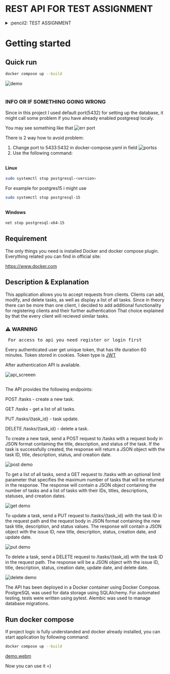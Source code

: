 # REST API FOR TEST ASSIGNMENT

<details>
  <summary>  :pencil2: TEST ASSIGNMENT </summary>
  
  <h1>Exercise:</h1>

It is necessary to develop a REST API for task accounting.

Required: Python 3.x, FastAPI, PostgreSQL (using SQLAlchemy) and Docker Compose. You also need to implement autotests (pytest) and migrations (alembic).

<h1>API</h1>

You need to implement the following endpoints:
$${\color{green}POST }$$<pre> /tasks</pre>


Create a new task.

request body:
<pre>
{
     "title": "Prepare Report",
     "description": "Write last quarter sales report",
     status: new
}
</pre>
response body:
<pre>
{
     "id": 1,
     "title": "Prepare Report",
     "description": "Write last quarter sales report",
     "status": "new",
     "created_at": "2023-09-01T12:00:00"
}
  </pre>
$${\color{blue}GET}$$<pre> /tasks </pre>



Get a list of all tasks.

Query parameters:

limit: integer (optional, default=20)

response body:
<pre>
{
     "count": 2,
     "items": [
         {
             "id": 1,
             "title": "Prepare Report",
             "description": "Write last quarter sales report",
             "status": "new",
             "created_at": "2023-09-01T12:00:00"
         },
         {
             "id": 2,
             "title": "Update site",
             "description": "Add news and promotions to homepage",
             "status": "in_progress",
             "created_at": "2023-09-02T10:00:00"
         }
     ]
}
</pre>

$${\color{orange}PUT}$$ <pre> /tasks/{task_id} </pre>


Update task.

request body:

<pre>
{
     "title": "Prepare Report",
     "description": "Write last quarter sales report",
     "status": "done"
}
</pre>

response body:

<pre>
{
     "id": 1,
     "title": "Prepare Report",
     "description": "Write last quarter sales report",
     "status": "done",
     "created_at": "2023-09-01T12:00:00",
     "updated_at": "2023-09-03T09:00:00"
}
</pre>

$${\color{red}DELETE}$$ <pre> /tasks/{task_id}</pre>


Delete task.

response body:

<pre>
{
     "id": 1,
     "title": "Prepare Report",
     "description": "Write last quarter sales report",
     "status": "done",
     "created_at": "2023-09-01T12:00:00",
     "updated_at": "2023-09-03T09:00:00",
     "deleted_at": "2023-09-03T11:00:00"
}
</pre>

<h2>Deployment</h2>

The application needs to be containerized.

Write a Dockerfile that:

downloads a base Python image from Docker Hub
copies the application inside the image
installs the necessary packages and dependencies (PostgreSQL, requirements.txt, etc.)
configures all the necessary components for the application to work
starts the application on port 3000


<h1>Outcome</h1>

On a PC with Docker installed, it should be possible to clone the application source repository.

After running the docker build and docker-compose up commands, the application should respond to API calls at 127.0.0.1:3000. Migrations and autotests should run automatically.
</details>


# Getting started

## Quick run

```sh
docker compose up --build
```
![demo](https://github.com/practicesavedtheworld/RA_for_T/assets/105741091/39f2c0ea-43b5-4f04-b1a9-a84e4e7ff672)

#

### INFO OR IF SOMETHING GOING WRONG

Since in this project I used default port(5432) for setting up the database, it might call some problem if you have already enabled postgresql localy.

You may see something like that ![err port](https://github.com/practicesavedtheworld/RA_for_T/assets/105741091/e663216a-4a07-4a93-93b9-022230c58658)


There is 2 way how to avoid problem:
1) Change port to 5433:5432 in docker-compose.yaml in field ![portss](https://github.com/practicesavedtheworld/RA_for_T/assets/105741091/47903766-7ae2-4dc6-a5d0-892361b29ae2)
2) Use the following command:
##

#### Linux
  ```sh
sudo systemctl stop postgresql-<version>
```
For example for postgres15 i might use
```sh
sudo systemctl stop postgresql-15
```
##

#### Windows

```sh
net stop postgresql-x64-15
```

##


## Requirement 

The only things you need is installed Docker and docker compose plugin.
Everything related you can find in official site:


https://www.docker.com

##

## Description & Explanation

This application allows you to accept requests from clients. Clients can add, modify, and delete tasks, as well as display a list of all tasks.
Since in theory there can be more than one client, I decided to add additional functionality for registering clients and their further authentication
That choice explained by that the every client will recieved similar tasks.

<h3>&#9888; WARNING</h3>
<pre> For access to api you need register or login first</pre>


Every authenticated user get unique token, that has life duration 60 minutes. Token stored in cookies. Token type is <a href="https://jwt.io/introduction"> JWT</a>

After authentication API is available.

![api_screeen](https://github.com/practicesavedtheworld/RA_for_T/assets/105741091/df5b1f5a-f918-47a3-8b4d-9db70ed58625)

##

The API provides the following endpoints:

POST /tasks - create a new task.

GET /tasks - get a list of all tasks.

PUT /tasks/{task_id} - task update.

DELETE /tasks/{task_id} - delete a task.


To create a new task, send a POST request to /tasks with a request body in JSON format containing the title, description, and status of the task. If the task is successfully created, the response will return a JSON object with the task ID, title, description, status, and creation date.

![post demo](https://github.com/practicesavedtheworld/RA_for_T/assets/105741091/8c961b4b-8f34-4349-971c-d5002f9f4eba)


To get a list of all tasks, send a GET request to /tasks with an optional limit parameter that specifies the maximum number of tasks that will be returned in the response. The response will contain a JSON object containing the number of tasks and a list of tasks with their IDs, titles, descriptions, statuses, and creation dates.

![get demo](https://github.com/practicesavedtheworld/RA_for_T/assets/105741091/57addac3-a4f7-4fdd-b896-2d3d38ec7a0f)


To update a task, send a PUT request to /tasks/{task_id} with the task ID in the request path and the request body in JSON format containing the new task title, description, and status values. The response will contain a JSON object with the issue ID, new title, description, status, creation date, and update date.

![put demo](https://github.com/practicesavedtheworld/RA_for_T/assets/105741091/be572e07-f708-40f7-a215-a3659ab75065)


To delete a task, send a DELETE request to /tasks/{task_id} with the task ID in the request path. The response will be a JSON object with the issue ID, title, description, status, creation date, update date, and delete date.

![delete demo](https://github.com/practicesavedtheworld/RA_for_T/assets/105741091/4ecfc7fd-20ab-47c0-b72e-1e062cafcffc)


The API has been deployed in a Docker container using Docker Compose. PostgreSQL was used for data storage using SQLAlchemy. For automated testing, tests were written using pytest. Alembic was used to manage database migrations.

##

## Run docker compose

If project logic is fully understanded and docker already installed, you can start application by following command:

```sh
docker compose up --build
```


[demo.webm](https://github.com/practicesavedtheworld/RA_for_T/assets/105741091/631636b0-db08-4d6a-8e45-23a6e83d2c09)

Now you can use it =)















